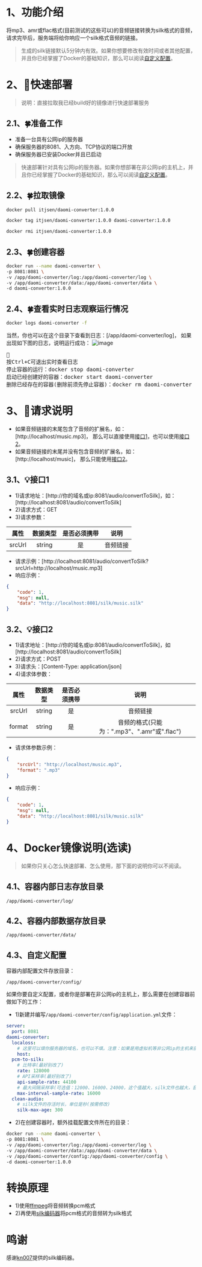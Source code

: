 # 1、功能介绍
将mp3、amr或flac格式(目前测试的这些可以)的音频链接转换为silk格式的音频，请求完毕后，服务端将给你响应一个silk格式音频的链接。
> 生成的silk链接默认5分钟内有效。如果你想要修改有效时间或者其他配置，并且你已经掌握了Docker的基础知识，那么可以阅读<a href="#4.3">自定义配置</a>。

# 2、🚀快速部署
>说明：直接拉取我已经build好的镜像进行快速部署服务
## 2.1、🍀准备工作
* 准备一台具有公网ip的服务器
* 确保服务器的8081、入方向、TCP协议的端口开放
* 确保服务器已安装Docker并且已启动
> 快速部署针对具有公网ip的服务器。如果你想部署在非公网ip的主机上，并且你已经掌握了Docker的基础知识，那么可以阅读<a href="#4.3">自定义配置</a>。

## 2.2、🍀拉取镜像
```bash
docker pull itjsen/daomi-converter:1.0.0
```
```bash
docker tag itjsen/daomi-converter:1.0.0 daomi-converter:1.0.0
```
```bash
docker rmi itjsen/daomi-converter:1.0.0
```


## 2.3、🍀创建容器
```bash
docker run --name daomi-converter \
-p 8081:8081 \
-v /app/daomi-converter/log:/app/daomi-converter/log \
-v /app/daomi-converter/data:/app/daomi-converter/data \
-d daomi-converter:1.0.0
```

## 2.4、🍀查看实时日志观察运行情况
```bash
docker logs daomi-converter -f
```
当然，你也可以在这个目录下查看到日志：[/app/daomi-converter/log]，
如果出现如下图的日志，说明运行成功：
![image](https://github.com/itjsen/daomi-converter/assets/117729928/e8f7408e-9709-4c94-adee-b040b2644a83)
<pre>
🔖
按Ctrl+C可退出实时查看日志
停止容器的运行：docker stop daomi-converter
启动已经创建好的容器：docker start daomi-converter
删除已经存在的容器(删除前须先停止容器)：docker rm daomi-converter
</pre>

# 3、🚀请求说明
* 如果音频链接的末尾包含了音频的扩展名，如：[http://localhost/music.mp3]，
那么可以直接使用<a href="#3.1">接口1</a>，也可以使用<a href="#3.2">接口2</a>。
* 如果音频链接的末尾并没有包含音频的扩展名，如：[http://localhost/music]，
那么只能使用<a href="#3.2">接口2</a>。

## <a id="3.1">3.1、💡接口1</a>
* 1)请求地址：[http://你的域名或ip:8081/audio/convertToSilk]，如：[http://localhost:8081/audio/convertToSilk]
* 2)请求方式：GET
* 3)请求参数：

|   属性   |  数据类型  | 是否必须携带 |                说明                |
|:------:|:------:|:------:|:--------------------------------:|
| srcUrl | string |   是    |               音频链接               |

* 请求示例：[http://localhost:8081/audio/convertToSilk?srcUrl=http://localhost/music.mp3]
* 响应示例：
```json
{
    "code": 1,
    "msg": null,
    "data": "http://localhost:8081/silk/music.silk"
}
```


## <a id="3.2">3.2、💡接口2</a>
* 1)请求地址：[http://你的域名或ip:8081/audio/convertToSilk]，如[http://localhost:8081/audio/convertToSilk]
* 2)请求方式：POST
* 3)请求头：[Content-Type: application/json]
* 4)请求体参数：

|   属性   |  数据类型  | 是否必须携带 |                说明                |
|:------:|:------:|:------:|:--------------------------------:|
| srcUrl | string |   是    |               音频链接               |
| format | string |   是    | 音频的格式(只能为：".mp3"、".amr"或".flac") |

* 请求体参数示例：
```json
{
    "srcUrl": "http://localhost/music.mp3",
    "format": ".mp3"
}
```
* 响应示例：
```json
{
    "code": 1,
    "msg": null,
    "data": "http://localhost:8081/silk/music.silk"
}
```


# 4、Docker镜像说明(选读)
>如果你只关心怎么快速部署、怎么使用，那下面的说明你可以不阅读。
## 4.1、容器内部日志存放目录
```
/app/daomi-converter/log/
```
## 4.2、容器内部数据存放目录
```
/app/daomi-converter/data/
```
## <a id="4.3">4.3、自定义配置</a>
容器内部配置文件存放目录：
```
/app/daomi-converter/config/
```
如果你要自定义配置，或者你是部署在非公网ip的主机上，那么需要在创建容器前做如下的工作：
* 1)新建并编写`/app/daomi-converter/config/application.yml`文件：
```yml
server:
  port: 8081
daomi-converter:
  localoss:
    # 这里可以填你服务器的域名，也可以不填。注意：如果是用虚拟机等非公网ip的主机来部署的，则这里必填你的局域网ip
    host:
  pcm-to-silk:
    # 比特率(最好别改了)
    rate: 128000
    # API采样率(最好别改了)
    api-sample-rate: 44100
    # 最大间隔采样率(可选值：12000、16000、24000，这个值越大，silk文件也越大，音质也越高)
    max-interval-sample-rate: 16000
  clean-audio:
    # silk文件的存活时长，单位是秒(按需修改)
    silk-max-age: 300
```
* 2)在创建容器时，额外挂载配置文件所在的目录：
```bash
docker run --name daomi-converter \
-p 8081:8081 \
-v /app/daomi-converter/log:/app/daomi-converter/log \
-v /app/daomi-converter/data:/app/daomi-converter/data \
-v /app/daomi-converter/config:/app/daomi-converter/config \
-d daomi-converter:1.0.0
```


# 转换原理
* 1)使用<a href="https://ffmpeg.org/">ffmpeg</a>将音频转换pcm格式
* 2)再使用<a href="https://github.com/kn007/silk-v3-decoder">silk编码器</a>将pcm格式的音频转为silk格式


# 鸣谢
感谢<a href="https://github.com/kn007/silk-v3-decoder">kn007</a>提供的silk编码器。
